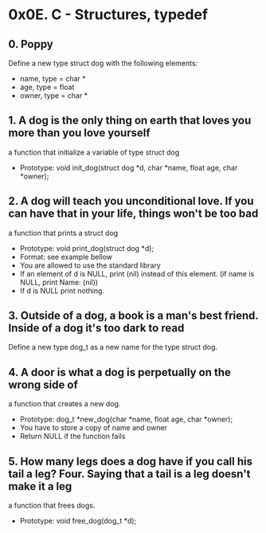 # 0x0E. C - Structures, typedef
## 0. Poppy
Define a new type struct dog with the following elements:
* name, type = char *
* age, type = float
* owner, type = char *
## 1. A dog is the only thing on earth that loves you more than you love yourself
a function that initialize a variable of type struct dog
* Prototype: void init_dog(struct dog *d, char *name, float age, char *owner);
## 2. A dog will teach you unconditional love. If you can have that in your life, things won't be too bad
a function that prints a struct dog
* Prototype: void print_dog(struct dog *d);
* Format: see example bellow
* You are allowed to use the standard library
* If an element of d is NULL, print (nil) instead of this element. (if name is NULL, print Name: (nil))
* If d is NULL print nothing.
## 3. Outside of a dog, a book is a man's best friend. Inside of a dog it's too dark to read
Define a new type dog_t as a new name for the type struct dog.
## 4. A door is what a dog is perpetually on the wrong side of
a function that creates a new dog.
* Prototype: dog_t *new_dog(char *name, float age, char *owner);
* You have to store a copy of name and owner
* Return NULL if the function fails
## 5. How many legs does a dog have if you call his tail a leg? Four. Saying that a tail is a leg doesn't make it a leg
a function that frees dogs.
* Prototype: void free_dog(dog_t *d);

